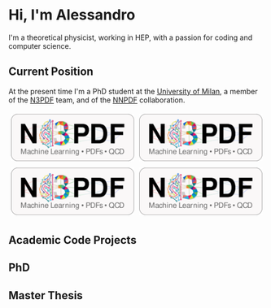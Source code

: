 # Hi, I'm Alessandro

I'm a theoretical physicist, working in HEP, with a passion for coding and
computer science.

## Current Position

At the present time I'm a PhD student at the [University of
Milan](https://www.unimi.it/en), a member of the
[N3PDF](http://n3pdf.mi.infn.it/) team, and of the
[NNPDF](http://nnpdf.mi.infn.it/) collaboration.

<div style="display: flex;">
  <div style="flex: 33.33%; padding: 5px;">
    <img
        src="https://raw.githubusercontent.com/AleCandido/AleCandido/master/assets/n3pdf_logo.png"
        alt="University of Milan"
      />
  </div>
  <div style="flex: 33.33%; padding: 5px;">
    <img
        src="https://raw.githubusercontent.com/AleCandido/AleCandido/master/assets/n3pdf_logo.png"
        alt="INFN"
      />
  </div>
</div>

<div style="display: flex;">
  <div style="flex: 33.33%; padding: 5px;">
    <img
        src="https://raw.githubusercontent.com/AleCandido/AleCandido/master/assets/n3pdf_logo.png"
        alt="N3PDF"
      />
  </div>
  <div style="flex: 33.33%; padding: 5px;">
    <img
        src="https://raw.githubusercontent.com/AleCandido/AleCandido/master/assets/n3pdf_logo.png"
        alt="NNPDF"
      />
  </div>
</div>

## Academic Code Projects

## PhD

## Master Thesis
